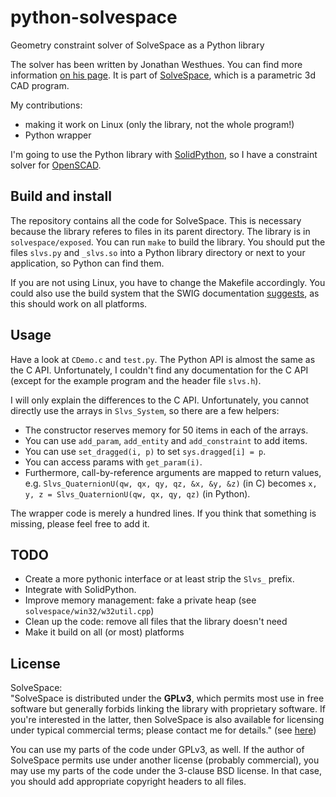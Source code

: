 python-solvespace
=================

Geometry constraint solver of SolveSpace as a Python library

The solver has been written by Jonathan Westhues. You can find more information
[on his page][solvespace-lib]. It is part of [SolveSpace][solvespace-cad], which
is a parametric 3d CAD program.

My contributions:

* making it work on Linux (only the library, not the whole program!)
* Python wrapper

I'm going to use the Python library with [SolidPython][solidpython], so I have a
constraint solver for [OpenSCAD][openscad].

[solvespace-cad]: http://solvespace.com/index.pl
[solvespace-lib]: http://solvespace.com/library.pl
[solidpython]:    https://github.com/SolidCode/SolidPython
[openscad]:       http://www.openscad.org/


Build and install
-----------------

The repository contains all the code for SolveSpace. This is necessary because the
library referes to files in its parent directory. The library is in `solvespace/exposed`.
You can run `make` to build the library. You should put the files `slvs.py` and `_slvs.so`
into a Python library directory or next to your application, so Python can find them.

If you are not using Linux, you have to change the Makefile accordingly. You could also
use the build system that the SWIG documentation [suggests][distutils], as this should
work on all platforms.

[distutils]: http://www.swig.org/Doc1.3/SWIGDocumentation.html#Python_nn6

Usage
-----

Have a look at `CDemo.c` and `test.py`. The Python API is almost the same as the C API.
Unfortunately, I couldn't find any documentation for the C API (except for the example
program and the header file `slvs.h`).

I will only explain the differences to the C API. Unfortunately, you cannot directly use
the arrays in `Slvs_System`, so there are a few helpers:

* The constructor reserves memory for 50 items in each of the arrays.
* You can use `add_param`, `add_entity` and `add_constraint` to add items.
* You can use `set_dragged(i, p)` to set `sys.dragged[i] = p`.
* You can access params with `get_param(i)`.
* Furthermore, call-by-reference arguments are mapped to return values, e.g.
  `Slvs_QuaternionU(qw, qx, qy, qz, &x, &y, &z)` (in C) becomes
  `x, y, z = Slvs_QuaternionU(qw, qx, qy, qz)` (in Python).

The wrapper code is merely a hundred lines. If you think that something is missing, please
feel free to add it.

TODO
----

* Create a more pythonic interface or at least strip the `Slvs_` prefix.
* Integrate with SolidPython.
* Improve memory management: fake a private heap (see `solvespace/win32/w32util.cpp`)
* Clean up the code: remove all files that the library doesn't need
* Make it build on all (or most) platforms

License
-------

SolveSpace:<br>
"SolveSpace is distributed under the **GPLv3**, which permits most use in free software but
generally forbids linking the library with proprietary software. If you're interested in
the latter, then SolveSpace is also available for licensing under typical commercial terms;
please contact me for details."
(see [here](http://solvespace.com/library.pl))

You can use my parts of the code under GPLv3, as well. If the author of SolveSpace permits
use under another license (probably commercial), you may use my parts of the code under the
3-clause BSD license. In that case, you should add appropriate copyright headers to all files.
